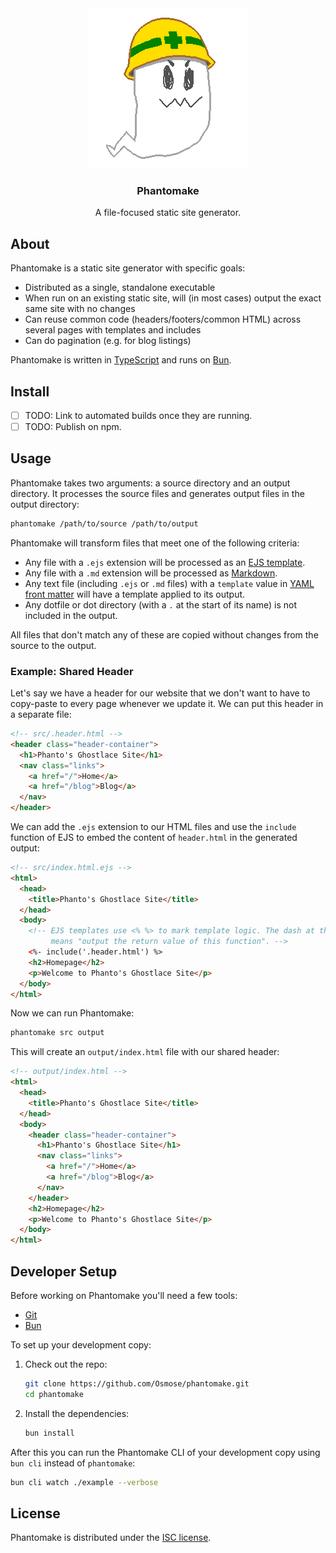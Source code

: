 <div align="center">
  <a href="github.com/Osmose/phantomake"><img src="phantomake.png"></a>
  <h3>Phantomake</h3>
  <p>A file-focused static site generator.</p>
</div>

## About

Phantomake is a static site generator with specific goals:

- Distributed as a single, standalone executable
- When run on an existing static site, will (in most cases) output the exact same site with no changes
- Can reuse common code (headers/footers/common HTML) across several pages with templates and includes
- Can do pagination (e.g. for blog listings)

Phantomake is written in [TypeScript](https://www.typescriptlang.org/) and runs on [Bun](https://bun.sh/).

## Install

- [ ] TODO: Link to automated builds once they are running.
- [ ] TODO: Publish on npm.

## Usage

Phantomake takes two arguments: a source directory and an output directory. It processes the source files and generates output files in the output directory:

```sh
phantomake /path/to/source /path/to/output
```

Phantomake will transform files that meet one of the following criteria:

- Any file with a `.ejs` extension will be processed as an [EJS template](https://ejs.co/).
- Any file with a `.md` extension will be processed as [Markdown](https://www.markdownguide.org/).
- Any text file (including `.ejs` or `.md` files) with a `template` value in [YAML front matter](https://jekyllrb.com/docs/front-matter/) will have a template applied to its output.
- Any dotfile or dot directory (with a `.` at the start of its name) is not included in the output.

All files that don't match any of these are copied without changes from the source to the output.

### Example: Shared Header

Let's say we have a header for our website that we don't want to have to copy-paste to every page whenever we update it. We can put this header in a separate file:

```html
<!-- src/.header.html -->
<header class="header-container">
  <h1>Phanto's Ghostlace Site</h1>
  <nav class="links">
    <a href="/">Home</a>
    <a href="/blog">Blog</a>
  </nav>
</header>
```

We can add the `.ejs` extension to our HTML files and use the `include` function of EJS to embed the content of `header.html` in the generated output:

```html
<!-- src/index.html.ejs -->
<html>
  <head>
    <title>Phanto's Ghostlace Site</title>
  </head>
  <body>
    <!-- EJS templates use <% %> to mark template logic. The dash at the start
         means "output the return value of this function". -->
    <%- include('.header.html') %>
    <h2>Homepage</h2>
    <p>Welcome to Phanto's Ghostlace Site</p>
  </body>
</html>
```

Now we can run Phantomake:

```sh
phantomake src output
```

This will create an `output/index.html` file with our shared header:

```html
<!-- output/index.html -->
<html>
  <head>
    <title>Phanto's Ghostlace Site</title>
  </head>
  <body>
    <header class="header-container">
      <h1>Phanto's Ghostlace Site</h1>
      <nav class="links">
        <a href="/">Home</a>
        <a href="/blog">Blog</a>
      </nav>
    </header>
    <h2>Homepage</h2>
    <p>Welcome to Phanto's Ghostlace Site</p>
  </body>
</html>
```

## Developer Setup

Before working on Phantomake you'll need a few tools:

- [Git](https://git-scm.com/)
- [Bun](https://bun.sh/)

To set up your development copy:

1. Check out the repo:

   ```sh
   git clone https://github.com/Osmose/phantomake.git
   cd phantomake
   ```

2. Install the dependencies:

   ```sh
   bun install
   ```

After this you can run the Phantomake CLI of your development copy using `bun cli` instead of `phantomake`:

```sh
bun cli watch ./example --verbose
```

## License

Phantomake is distributed under the [ISC license](LICENSE).
